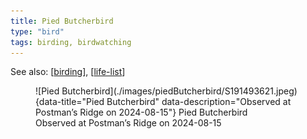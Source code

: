 ```yaml
---
title: Pied Butcherbird
type: "bird"
tags: birding, birdwatching
---
```


See also: [[birding]], [[life-list]]


<figure markdown id="1">
  ![Pied Butcherbird](./images/piedButcherbird/S191493621.jpeg){data-title="Pied Butcherbird" data-description="Observed at Postman’s Ridge on 2024-08-15"}
  <caption>Pied Butcherbird<br />Observed at Postman’s Ridge on 2024-08-15</caption>
</figure>

[//begin]: # "Autogenerated link references for markdown compatibility"
[birding]: birding "Birding"
[life-list]: life-list "Life list"
[//end]: # "Autogenerated link references"